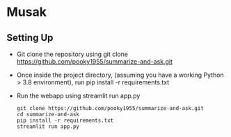 # Musak

## Setting Up
 - Git clone the repository using git clone https://github.com/pooky1955/summarize-and-ask.git
 - Once inside the project directory, (assuming you have a working Python > 3.8 environment), run pip install -r requirements.txt
 - Run the webapp using streamlit run app.py

    ```
    git clone https://github.com/pooky1955/summarize-and-ask.git
    cd summarize-and-ask
    pip install -r requirements.txt
    streamlit run app.py
    ```